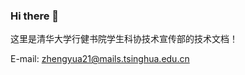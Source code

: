 ### Hi there 👋

<!--
**xingjian-skill-docs/xingjian-skill-docs** is a ✨ _special_ ✨ repository because its `README.md` (this file) appears on your GitHub profile.

Here are some ideas to get you started:

- 🔭 I’m currently working on ...
- 🌱 I’m currently learning ...
- 👯 I’m looking to collaborate on ...
- 🤔 I’m looking for help with ...
- 💬 Ask me about ...
- 📫 How to reach me: ...
- 😄 Pronouns: ...
- ⚡ Fun fact: ...
-->

这里是清华大学行健书院学生科协技术宣传部的技术文档！

E-mail: zhengyua21@mails.tsinghua.edu.cn
